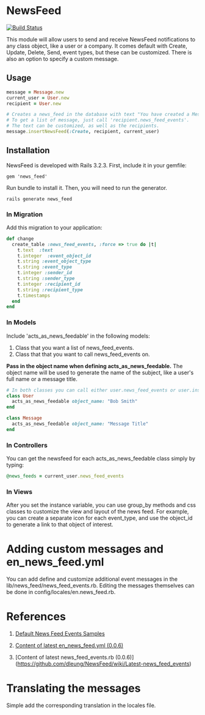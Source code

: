 # NewsFeed

[![Build Status](https://secure.travis-ci.org/dleung/NewsFeed.png)](http://travis-ci.org/dleung/NewsFeed)

This module will allow users to send and receive NewsFeed notifications to any class object, like a user or a company.  It comes default with Create, Update, Delete, Send, event types, but these can be customized.  There is also an option to specify a custom message.  

## Usage
```ruby
message = Message.new
current_user = User.new
recipient = User.new

# Creates a news_feed in the database with text "You have created a Message: Message Title" that is sent to recipient.  
# To get a list of message, just call 'recipient.news_feed_events'.
# The text can be customized, as well as the recipients.
message.insertNewsFeed(:Create, recipient, current_user)

```

## Installation

NewsFeed is developed with Rails 3.2.3.  First, include it in your gemfile:
```console
gem 'news_feed'
```

Run bundle to install it.  Then, you will need to run the generator.

```console
rails generate news_feed
```

### In Migration

Add this migration to your application:

```ruby
def change
  create_table :news_feed_events, :force => true do |t|
    t.text  :text
    t.integer  :event_object_id
    t.string :event_object_type
    t.string :event_type
    t.integer :sender_id
    t.string :sender_type
    t.integer :recipient_id
    t.string :recipient_type
    t.timestamps
  end
end
```


### In Models
Include 'acts_as_news_feedable' in the following models:

1.  Class that you want a list of news_feed_events.
2.  Class that that you want to call news_feed_events on.

**Pass in the object name when defining acts_as_news_feedable.**  The object name will be used to generate the name of the subject, like a user's full name or a message title.

```ruby
# In both classes you can call either user.news_feed_events or user.insertNewsFeed
class User
  acts_as_news_feedable object_name: "Bob Smith"
end

class Message
  acts_as_news_feedable object_name: "Message Title"
end
```

### In Controllers
You can get the newsfeed for each acts_as_news_feedable class simply by typing:  
```ruby
@news_feeds = current_user.news_feed_events
```

### In Views
After you set the instance variable, you can use group_by methods and css classes to customize the view and layout of the news feed.  For example, you can create a separate icon for each event_type, and use the object_id to generate a link to that object of interest.

# Adding custom messages and en_news_feed.yml
You can add define and customize additional event messages in the lib/news_feed/news_feed_events.rb.  Editing the messages themselves can be done in config/locales/en.news_feed.rb.  

# References
1.  [Default News Feed Events Samples](https://github.com/dleung/NewsFeed/wiki/Default-News-Feed-Event-Samples)

2.  [Content of latest en_news_feed.yml (0.0.6)](https://github.com/dleung/NewsFeed/wiki/Latest-en_news_feed-file)

3.  [Content of latest news_feed_events.rb (0.0.6)]
(https://github.com/dleung/NewsFeed/wiki/Latest-news_feed_events)

# Translating the messages
Simple add the corresponding translation in the locales file.